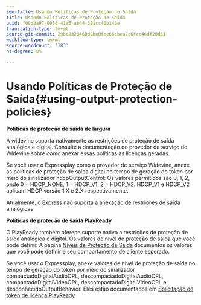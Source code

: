 ```yaml
---
seo-title: Usando Políticas de Proteção de Saída
title: Usando Políticas de Proteção de Saída
uuid: f00d2a97-0036-41a6-ab44-391cc40b146e
translation-type: tm+mt
source-git-commit: 29bc8323460d9be0fce66cbea7c6fce46df20d61
workflow-type: tm+mt
source-wordcount: '183'
ht-degree: 0%

---
```



# Usando Políticas de Proteção de Saída{#using-output-protection-policies}

**Políticas de proteção de saída de largura**

A widevine suporta nativamente as restrições de proteção de saída analógica e digital. Consulte a documentação do provedor de serviço do Widevine sobre como anexar essas políticas às licenças geradas.

Se você usar o Expressplay como o provedor de serviço Widevine, anexe as políticas de proteção de saída digital no tempo de geração do token por meio do sinalizador hdcpOutputControl:
Os valores permitidos são 0, 1, 2, onde 0 = HDCP_NONE, 1 = HDCP_V1, 2 = HDCP_V2. HDCP_V1 e HDCP_V2 aplicam HDCP versão 1.X e 2.X respectivamente.

Atualmente, o Express não suporta a anexação de restrições de saída analógicas

**Políticas de proteção de saída PlayReady**

O PlayReady também oferece suporte nativo a restrições de proteção de saída analógica e digital. Os valores de nível de proteção de saída que você pode definir. A página [Níveis de Proteção de Saída](https://msdn.microsoft.com/en-us/library/dn468831.aspx) documentos os valores que você pode definir e seu comportamento de cliente esperado.

Se você usar o Expressplay, anexe valores de nível de proteção de saída no tempo de geração do token por meio do sinalizador compactadoDigitalAudioOPL, descompactadoDigitalAudioOPL, compactadoDigitalVideoOPL, descompactadoDigitalVideoOPL e desconhecidoOutputBehavior. Eles estão documentados em [Solicitação de token de licença PlayReady](https://www.expressplay.com/developer/restapi/#playready-license-token-request)

